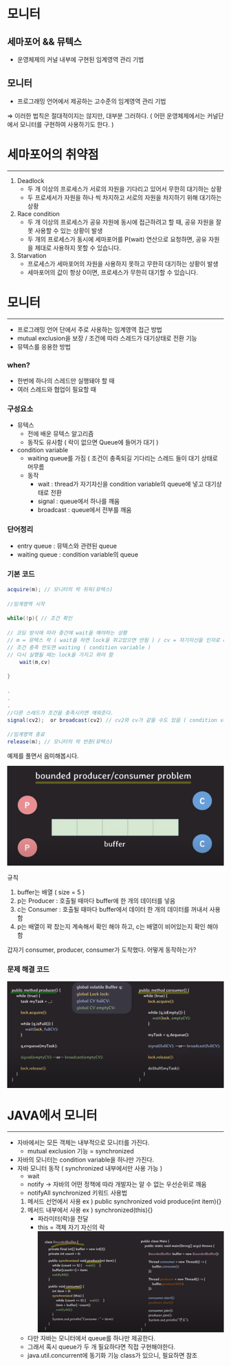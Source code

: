 # 모니터

## 세마포어 && 뮤텍스

- 운영체제의 커널 내부에 구현된 임계영역 관리 기법

## 모니터

- 프로그래밍 언어에서 제공하는 고수준의 임계영역 관리 기법

⇒ 이러한 법칙은 절대적이지는 않지만, 대부분 그러하다. ( 어떤 운영체제에서는 커널단에서 모니터를 구현하여 사용하기도 한다. )

# 세마포어의 취약점

---

1. Deadlock
   - 두 개 이상의 프로세스가 서로의 자원을 기다리고 있어서 무한히 대기하는 상황
   - 두 프로세서가 자원을 하나 씩 차지하고 서로의 자원을 차지하기 위해 대기하는 상황
2. Race condition
   - 두 개 이상의 프로세스가 공유 자원에 동시에 접근하려고 할 때, 공유 자원을 잘못 사용할 수 있는 상황이 발생
   - 두 개의 프로세스가 동시에 세마포어를 P(wait) 연산으로 요청하면, 공유 자원을 제대로 사용하지 못할 수 있습니다.
3. Starvation
   - 프로세스가 세마포어의 자원을 사용하지 못하고 무한히 대기하는 상황이 발생
   - 세마포어의 값이 항상 0이면, 프로세스가 무한히 대기할 수 있습니다.

# 모니터

---

- 프로그래밍 언어 단에서 주로 사용하는 임계영역 접근 방법
- mutual exclusion을 보장 / 조건에 따라 스레드가 대기상태로 전환 기능
- 뮤텍스를 응용한 방법

### when?

- 한번에 하나의 스레드만 실행돼야 할 때
- 여러 스레드와 협업이 필요할 때

### 구성요소

- 뮤텍스
  - 전에 배운 뮤텍스 알고리즘
  - 동작도 유사함 ( 락이 없으면 Queue에 들어가 대기 )
- condition variable
  - waiting queue를 가짐 ( 조건이 충족되길 기다리는 스레드 들이 대기 상태로 머무름
  - 동작
    - wait : thread가 자기자신을 condition variable의 queue에 넣고 대기상태로 전환
    - signal : queue에서 하나를 깨움
    - broadcast : queue에서 전부를 깨움

### 단어정리

- entry queue : 뮤텍스와 관련된 queue
- waiting queue : condition variable의 queue

### 기본 코드

```java
acquire(m); // 모니터의 락 취득(뮤텍스)

//임계영역 시작

while(!p){ // 조건 확인

// 코딩 방식에 따라 중간에 wait을 해야하는 상황
// m = 뮤텍스 락 ( wait을 하면 lock을 쥐고있으면 안됨 ) / cv = 자기자신을 인자로 queue에 저장
// 조건 충족 안도면 waiting ( condition variable )
// 다시 실행될 때는 lock을 가지고 와야 함
	wait(m,cv)

}

.
.
.
//다른 스레드가 조건을 충족시키면 깨워준다.
signal(cv2);  or broadcast(cv2) // cv2와 cv가 같을 수도 있음 ( condition variable )

//임계영역 종료
release(m); // 모니터의 락 반환(뮤텍스)
```

예제를 풀면서 음미해봅시다.

![Untitled](image/Untitled.png)

규칙

1. buffer는 배열 ( size = 5 )
2. p는 Producer : 호출될 때마다 buffer에 한 개의 데이터를 넣음
3. c는 Consumer : 호출될 때마다 buffer에서 데이터 한 개의 데이터를 꺼내서 사용함
4. p는 배열이 꽉 찼는지 계속해서 확인 해야 하고, c는 배열이 비어있는지 확인 해야 함

갑자기 consumer, producer, consumer가 도착했다. 어떻게 동작하는가?

### 문제 해결 코드

![Untitled](image/Untitled%201.png)

# JAVA에서 모니터

---

- 자바에서는 모든 객체는 내부적으로 모니터를 가진다.
  - mutual exclusion 기능 = synchronized
- 자바의 모니터는 condition variable을 하나만 가진다.
- 자바 모니터 동작 ( synchronized 내부에서만 사용 가능 )
  - wait
  - notify → 자바의 어떤 정책에 따라 개발자는 알 수 없는 우선순위로 깨움
  - notifyAll
    synchronized 키워드 사용법
  1. 메서드 선언에서 사용 ex ) public synchronized void produce(int item){}
  2. 메서드 내부에서 사용 ex ) synchronized(this){}
     - 파라미터(락)을 전달
     - this = 객체 자기 자신의 락
       ![Untitled](image/Untitled%202.png)
  - 다만 자바는 모니터에서 queue를 하나만 제공한다.
  - 그래서 혹시 queue가 두 개 필요하다면 직접 구현해야한다.
  - java.util.concurrent에 동기화 기능 class가 있으니, 필요하면 참조
